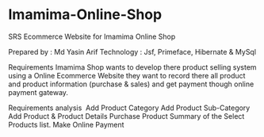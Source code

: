 # Imamima-Online-Shop
SRS
Ecommerce Website for Imamima Online Shop

Prepared by : Md Yasin Arif
Technology : Jsf, Primeface, Hibernate & MySql

Requirements
Imamima Shop wants to develop there product selling system using a Online Ecommerce Website they want to record there all product and product information (purchase & sales) and get payment though online payment gateway.

Requirements analysis 
Add Product Category
Add Product Sub-Category
Add Product & Product Details
Purchase Product
Summary of the Select Products list.
Make Online Payment 

<imag Src="Imamima-Online-Shop/images/Add Product & Product Details.png">